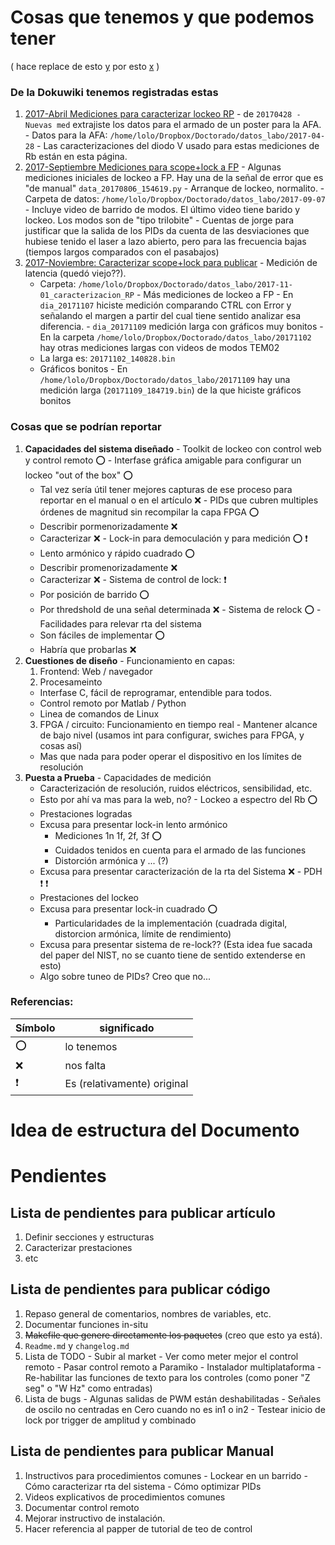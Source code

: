 

# Cosas que tenemos y que podemos tener
( hace replace de esto
[y](/usr/share/atom/resources/app.asar/node_modules) por esto  [x](https://raw.githubusercontent.com/june29/dotfiles/master/.atom/packages/autocomplete-emojis/node_modules) )

### De la Dokuwiki tenemos registradas estas

  1. [2017-Abril Mediciones para caracterizar lockeo RP](http://localhost/dokuwiki/lolo:2017-abril_mediciones_para_caracterizar_lockeo_rp)
    - de `20170428 - Nuevas med` extrajiste los datos para el armado de un poster para la AFA.
    - Datos para la AFA: `/home/lolo/Dropbox/Doctorado/datos_labo/2017-04-28`
    - Las caracterizaciones del diodo V usado para estas mediciones de Rb están en esta página.
  2. [2017-Septiembre Mediciones para scope+lock a FP](http://localhost/dokuwiki/lolo:2017-septiembre_mediciones_para_scope_lock_a_fp)
    - Algunas mediciones iniciales de lockeo a FP. Hay una de la señal de error que es "de manual"
      `data_20170806_154619.py`
    - Arranque de lockeo, normalito.
    - Carpeta de datos: `/home/lolo/Dropbox/Doctorado/datos_labo/2017-09-07`
    - Incluye video de barrido de modos. El último video tiene barido y lockeo. Los modos son de "tipo trilobite"
    - Cuentas de jorge para justificar que la salida de los PIDs da cuenta de las desviaciones que
      hubiese tenido el laser a lazo abierto, pero para las frecuencia bajas (tiempos largos
      comparados con el pasabajos)
  3. [2017-Noviembre: Caracterizar scope+lock para publicar](http://localhost/dokuwiki/lolo:2017-noviembre_scope_lock)
    - Medición de latencia (quedó viejo??).
      - Carpeta: `/home/lolo/Dropbox/Doctorado/datos_labo/2017-11-01_caracterizacion_RP`
    - Más mediciones de lockeo a FP
    - En `dia_20171107` hiciste medición comparando CTRL con Error y señalando el margen
      a partir del cual tiene sentido analizar esa diferencia.
    - `dia_20171109` medición larga con gráficos muy bonitos
    - En la carpeta `/home/lolo/Dropbox/Doctorado/datos_labo/20171102` hay otras mediciones largas con
      videos de modos TEM02
      - La larga es: `20171102_140828.bin`
      - Gráficos bonitos
    - En `/home/lolo/Dropbox/Doctorado/datos_labo/20171109` hay una medición larga (`20171109_184719.bin`) de
      la que hiciste gráficos bonitos

### Cosas que se podrían reportar

  1. **Capacidades del sistema diseñado**
    - Toolkit de lockeo con control web y control remoto :o:
    - Interfase gráfica amigable para configurar un lockeo "out of the box" :o:
      - Tal vez sería útil tener mejores capturas de ese proceso para reportar en el manual o en el artículo :x:
    - PIDs que cubren multiples órdenes de magnitud sin recompilar la capa FPGA :o:
      - Describir pormenorizadamente :x:
      - Caracterizar :x:
    - Lock-in para democulación y para medición :o: :heavy_exclamation_mark:
      - Lento armónico y rápido cuadrado :o:
      - Describir promenorizadamente :x:
      - Caracterizar :x:
    - Sistema de control de lock: :heavy_exclamation_mark:
      - Por posición de barrido :o:
      - Por thredshold de una señal determinada :x:
    - Sistema de relock :o:
    - Facilidades para relevar rta del sistema
      - Son fáciles de implementar :o:
      - Habría que probarlas :x:
  2. **Cuestiones de diseño**
    - Funcionamiento en capas:
      1. Frontend: Web / navegador
      2. Procesameinto
        - Interfase C, fácil de reprogramar, entendible para todos.
        - Control remoto por Matlab / Python
        - Linea de comandos de Linux
      3. FPGA / circuito: Funcionamiento en tiempo real
    - Mantener alcance de bajo nivel (usamos int para configurar, swiches para FPGA, y cosas así)
      - Mas que nada para poder operar el dispositivo en los límites de resolución
  3. **Puesta a Prueba**
    - Capacidades de medición
      - Caracterización de resolución, ruidos eléctricos, sensibilidad, etc.
      - Esto por ahí va mas para la web, no?
    - Lockeo a espectro del Rb :o:
      - Prestaciones logradas
      - Excusa para presentar lock-in lento armónico
        - Mediciones 1n 1f, 2f, 3f :o:
        - Cuidados tenidos en cuenta para el armado de las funciones
        - Distorción armónica y ... (?)
      - Excusa para presentar caracterización de la rta del Sistema :x:
    - PDH :heavy_exclamation_mark: :heavy_exclamation_mark:
      - Prestaciones del lockeo
      - Excusa para presentar lock-in cuadrado :o:
        - Particularidades de la implementación (cuadrada digital, distorcion armónica, límite de rendimiento)
      - Excusa para presentar sistema de re-lock?? (Esta idea fue sacada del paper del NIST, no se cuanto tiene de sentido extenderse en esto)
      - Algo sobre tuneo de PIDs? Creo que no...



### Referencias:

| Símbolo                  | significado                 |
|--------------------------|-----------------------------|
| :o:                      | lo tenemos                  |
| :x:                      | nos falta                   |
| :heavy_exclamation_mark: | Es (relativamente) original |




# Idea de estructura del Documento




# Pendientes
## Lista de pendientes para publicar artículo

  1. Definir secciones y estructuras
  2. Caracterizar prestaciones
  3. etc

## Lista de pendientes para publicar código

  1. Repaso general de comentarios, nombres de variables, etc.
  2. Documentar funciones in-situ
  3. <del>Makefile que genere directamente los paquetes</del> (creo que esto ya está).
  4. `Readme.md` y `changelog.md`
  5. Lista de TODO
    - Subir al market
    - Ver como meter mejor el control remoto
    - Pasar control remoto a Paramiko
    - Instalador multiplataforma
    - Re-habilitar las funciones de texto para los controles (como poner "Z seg" o "W Hz" como entradas)
  6. Lista de bugs
    - Algunas salidas de PWM están deshabilitadas
    - Señales de oscilo no centradas en Cero cuando no es in1 o in2
    - Testear inicio de lock por trigger de amplitud y combinado


## Lista de pendientes para publicar Manual
  1. Instructivos para procedimientos comunes
    - Lockear en un barrido
    - Cómo caracterizar rta del sistema
    - Cómo optimizar PIDs
  2. Videos explicativos de procedimientos comunes
  3. Documentar control remoto
  4. Mejorar instructivo de instalación.
  5. Hacer referencia al papper de tutorial de teo de control
